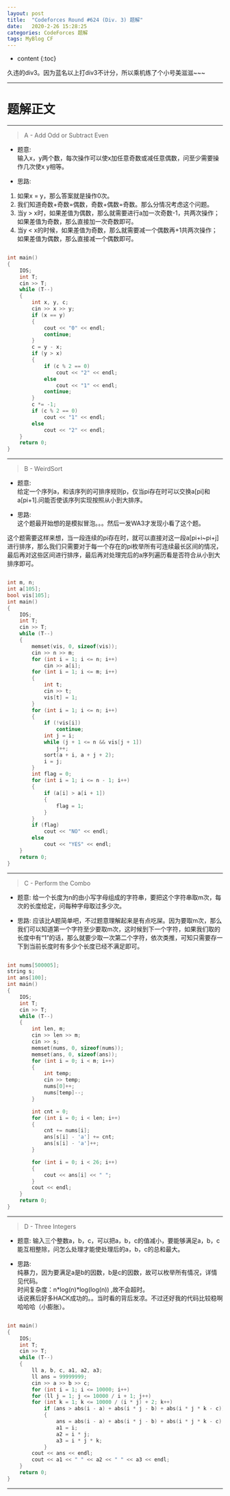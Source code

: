 ```yaml
---
layout: post
title:  "Codeforces Round #624 (Div. 3) 题解"
date:   2020-2-26 15:28:25
categories: CodeForces 题解
tags: MyBlog CF 
---
```


* content
{:toc}

久违的div3。因为蓝名以上打div3不计分，所以乘机练了个小号美滋滋~~~





---

# 题解正文

---

> A - Add Odd or Subtract Even

* 题意:  
输入x，y两个数，每次操作可以使x加任意奇数或减任意偶数，问至少需要操作几次使x y相等。

* 思路:
1. 如果x = y，那么答案就是操作0次。
2. 我们知道奇数+奇数=偶数，奇数+偶数=奇数。那么分情况考虑这个问题。
3. 当y > x时，如果差值为偶数，那么就需要进行a加一次奇数-1，共两次操作；如果差值为奇数，那么直接加一次奇数即可。
4. 当y < x的时候，如果差值为奇数，那么就需要减一个偶数再+1共两次操作；如果差值为偶数，那么直接减一个偶数即可。

```c++

int main()
{
    IOS;
    int T;
    cin >> T;
    while (T--)
    {
        int x, y, c;
        cin >> x >> y;
        if (x == y)
        {
            cout << "0" << endl;
            continue;
        }
        c = y - x;
        if (y > x)
        {
            if (c % 2 == 0)
                cout << "2" << endl;
            else
                cout << "1" << endl;
            continue;
        }
        c *= -1;
        if (c % 2 == 0)
            cout << "1" << endl;
        else
            cout << "2" << endl;
    }
    return 0;
}

```

---

> B - WeirdSort

* 题意:  
给定一个序列a，和该序列的可排序规则p，仅当pi存在时可以交换a[pi]和a[pi+1].问能否使该序列实现按照从小到大排序。

* 思路:  
这个题最开始想的是模拟冒泡。。。然后一发WA3才发现小看了这个题。  

这个题需要这样来想，当一段连续的pi存在时，就可以直接对这一段a[pi+i~pi+j]进行排序，那么我们只需要对于每一个存在的pi枚举所有可连续最长区间的情况，最后再对这些区间进行排序，最后再对处理完后的a序列遍历看是否符合从小到大排序即可。

```c++

int m, n;
int a[105];
bool vis[105];
int main()
{
    IOS;
    int T;
    cin >> T;
    while (T--)
    {
        memset(vis, 0, sizeof(vis));
        cin >> n >> m;
        for (int i = 1; i <= n; i++)
            cin >> a[i];
        for (int i = 1; i <= m; i++)
        {
            int t;
            cin >> t;
            vis[t] = 1;
        }
        for (int i = 1; i <= n; i++)
        {
            if (!vis[i])
                continue;
            int j = i;
            while (j + 1 <= n && vis[j + 1])
                j++;
            sort(a + i, a + j + 2);
            i = j;
        }
        int flag = 0;
        for (int i = 1; i <= n - 1; i++)
        {
            if (a[i] > a[i + 1])
            {
                flag = 1;
            }
        }
        if (flag)
            cout << "NO" << endl;
        else
            cout << "YES" << endl;
    }
    return 0;
}

```

---

> C - Perform the Combo

* 题意:
给一个长度为n的由小写字母组成的字符串，要把这个字符串取m次，每次的长度给定，问每种字母取过多少次。

* 思路:
应该比A题简单吧，不过题意理解起来是有点吃屎。因为要取m次，那么我们可以知道第一个字符至少要取m次，这时候到下一个字符，如果我们取的长度中有“1”的话，那么就要少取一次第二个字符，依次类推，可知只需要存一下到当前长度时有多少个长度已经不满足即可。

```c++

int nums[500005];
string s;
int ans[100];
int main()
{   
    IOS;
    int T;
    cin >> T;
    while (T--)
    {
        int len, m;
        cin >> len >> m;
        cin >> s;
        memset(nums, 0, sizeof(nums));
        memset(ans, 0, sizeof(ans));
        for (int i = 0; i < m; i++)
        {
            int temp;
            cin >> temp;
            nums[0]++;
            nums[temp]--;
        }

        int cnt = 0;
        for (int i = 0; i < len; i++)
        {
            cnt += nums[i];
            ans[s[i] - 'a'] += cnt;
            ans[s[i] - 'a']++;
        }

        for (int i = 0; i < 26; i++)
        {
            cout << ans[i] << " ";
        }
        cout << endl;
    }
    return 0;
}


```

---

> D - Three Integers

* 题意:
输入三个整数a，b，c，可以把a，b，c的值减小，要能够满足a，b，c能互相整除，问怎么处理才能使处理后的a，b，c的总和最大。

* 思路:  
纯暴力，因为要满足a是b的因数，b是c的因数，故可以枚举所有情况，详情见代码。  
时间复杂度：n\*log(n)\*log(log(n)) ,故不会超时。  
话说赛后好多HACK成功的。。当时看的背后发凉。不过还好我的代码比较稳啊哈哈哈（小膨胀）。

```c++

int main()
{
    IOS;
    int T;
    cin >> T;
    while (T--)
    {
        ll a, b, c, a1, a2, a3;
        ll ans = 99999999;
        cin >> a >> b >> c;
        for (int i = 1; i <= 10000; i++)
        for (ll j = 1; j <= 10000 / i + 1; j++)
        for (int k = 1; k <= 10000 / (i * j) + 2; k++)
            if (ans > abs(i - a) + abs(i * j - b) + abs(i * j * k - c))
            {
                ans = abs(i - a) + abs(i * j - b) + abs(i * j * k - c);
                a1 = i;
                a2 = i * j;
                a3 = i * j * k;
            }
        cout << ans << endl;
        cout << a1 << " " << a2 << " " << a3 << endl;
    }
    return 0;
}

```

---

